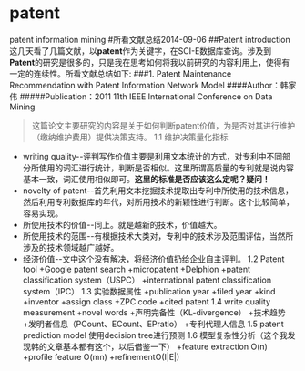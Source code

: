 patent
======

patent information mining
#所看文献总结2014-09-06
##Patent introduction
这几天看了几篇文献，以**patent**作为关键字，在SCI-E数据库查询。涉及到**Patent**的研究是很多的，只是我在思考如何将我以前研究的内容利用上，使得有一定的连续性。所看文献总结如下:
###1. Patent Maintenance Recommendation with Patent Information Network Model
####Author：韩家伟
#####Publication：2011 11th IEEE International Conference on Data Mining
> 这篇论文主要研究的内容是关于如何判断patent价值，为是否对其进行维护（缴纳维护费用）提供决策支持。
1.1 维护决策量化指标
+ writing quality--评判写作价值主要是利用文本统计的方式，对专利中不同部分所使用的词汇进行统计，判断是否相似。这里所谓高质量的专利就是说内容基本一致，词汇使用相似即可。**这里的标准是否应该这么定呢？疑问！**
+ novelty of patent--首先利用文本挖掘技术提取出专利中所使用的技术信息，然后利用专利数据库的年代，对所用技术的新颖性进行判断。这个比较简单，容易实现。
+ 所使用技术的价值--同上。就是越新的技术，价值越大。
+ 所使用技术的范围--有根据技术大类对，专利中的技术涉及范围评估，当然所涉及的技术领域越广越好。
+ 经济价值--文中这个没有解决，将经济价值扔给企业自主评判。
1.2 Patent tool
+Google patent search
+micropatent
+Delphion
+patent classification system（USPC）
+international patent classification system（IPC）
1.3 实验数据属性
+publication year
+filed year
+kind
+inventor
+assign class
+ZPC code
+cited patent
1.4 write quality measurement
+novel words
+声明完备性（KL-divergence）
+技术趋势
+发明者信息（PCount、ECount、EPratio）
+专利代理人信息
1.5 patent prediction model
使用decision tree进行预测
1.6 模型复杂性分析（这个我发现韩的文章基本都有这个，以后借鉴一下）
+feature extraction O(n)
+profile feature O(mn)
+refinementO(I|E|)
